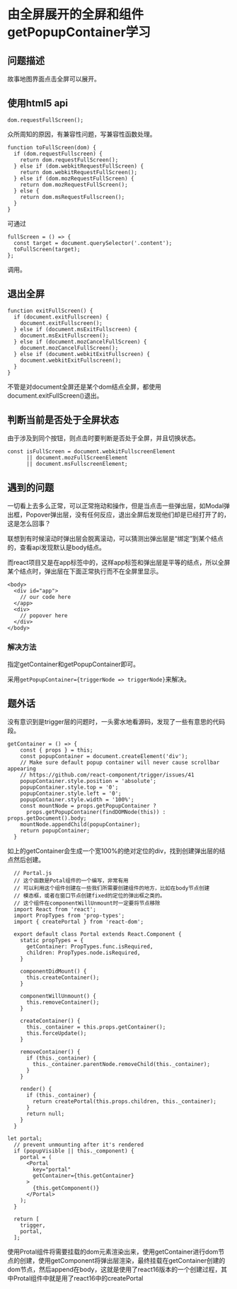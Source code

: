 # 由全屏展开的全屏和组件getPopupContainer学习

## 问题描述

故事地图界面点击全屏可以展开。

## 使用html5 api

```
dom.requestFullScreen();
```

众所周知的原因，有兼容性问题，写兼容性函数处理。

```
function toFullScreen(dom) {
  if (dom.requestFullscreen) {
    return dom.requestFullScreen();
  } else if (dom.webkitRequestFullScreen) {
    return dom.webkitRequestFullScreen();
  } else if (dom.mozRequestFullScreen) {
    return dom.mozRequestFullScreen();
  } else {
    return dom.msRequestFullscreen();
  }
}
```

可通过

```
fullScreen = () => {
  const target = document.querySelector('.content');
  toFullScreen(target);
};
```

调用。

## 退出全屏

```
function exitFullScreen() {
  if (document.exitFullscreen) {
    document.exitFullscreen();
  } else if (document.msExitFullscreen) {
    document.msExitFullscreen();
  } else if (document.mozCancelFullScreen) {
    document.mozCancelFullScreen();
  } else if (document.webkitExitFullscreen) {
    document.webkitExitFullscreen();
  }
}
```

不管是对document全屏还是某个dom结点全屏，都使用document.exitFullScreen()退出。

## 判断当前是否处于全屏状态

由于涉及到同个按钮，则点击时要判断是否处于全屏，并且切换状态。

```
const isFullScreen = document.webkitFullscreenElement
      || document.mozFullScreenElement
      || document.msFullscreenElement;
```

## 遇到的问题

一切看上去多么正常，可以正常拖动和操作，但是当点击一些弹出层，如Modal弹出框，Popover弹出层，没有任何反应，退出全屏后发现他们却是已经打开了的，这是怎么回事？

联想到有时候滚动时弹出层会脱离滚动，可以猜测出弹出层是“绑定”到某个结点的，查看api发现默认是body结点。

而react项目又是在app标签中的，这样app标签和弹出层是平等的结点，所以全屏某个结点时，弹出层在下面正常执行而不在全屏里显示。

```
<body>
  <div id="app">
    // our code here
  </app>
  <div>
    // popover here
  </div>
</body>
```

### 解决方法

指定getContainer和getPopupContainer即可。

采用`getPopupContainer={triggerNode => triggerNode}`来解决。

## 题外话

没有意识到是trigger层的问题时，一头雾水地看源码，发现了一些有意思的代码段。

```
getContainer = () => {
    const { props } = this;
    const popupContainer = document.createElement('div');
    // Make sure default popup container will never cause scrollbar appearing
    // https://github.com/react-component/trigger/issues/41
    popupContainer.style.position = 'absolute';
    popupContainer.style.top = '0';
    popupContainer.style.left = '0';
    popupContainer.style.width = '100%';
    const mountNode = props.getPopupContainer ?
      props.getPopupContainer(findDOMNode(this)) : props.getDocument().body;
    mountNode.appendChild(popupContainer);
    return popupContainer;
  }
```

如上的getContainer会生成一个宽100%的绝对定位的div，找到创建弹出层的结点然后创建。

```
  // Portal.js
  // 这个函数是Potal组件的一个编写，非常有用
  // 可以利用这个组件创建在一些我们所需要创建组件的地方，比如在body节点创建
  // 模态框，或者在窗口节点创建fixed的定位的弹出框之类的。
  // 这个组件在componentWillUnmount时一定要将节点移除
  import React from 'react';
  import PropTypes from 'prop-types';
  import { createPortal } from 'react-dom';

  export default class Portal extends React.Component {
    static propTypes = {
      getContainer: PropTypes.func.isRequired,
      children: PropTypes.node.isRequired,
    }

    componentDidMount() {
      this.createContainer();
    }

    componentWillUnmount() {
      this.removeContainer();
    }

    createContainer() {
      this._container = this.props.getContainer();
      this.forceUpdate();
    }

    removeContainer() {
      if (this._container) {
        this._container.parentNode.removeChild(this._container);
      }
    }

    render() {
      if (this._container) {
        return createPortal(this.props.children, this._container);
      }
      return null;
    }
  }
```

```
let portal;
  // prevent unmounting after it's rendered
  if (popupVisible || this._component) {
    portal = (
      <Portal
        key="portal"
        getContainer={this.getContainer}
      >
        {this.getComponent()}
      </Portal>
    );
  }

  return [
    trigger,
    portal,
  ];
```

使用Protal组件将需要挂载的dom元素渲染出来，使用getContainer进行dom节点的创建，使用getComponent将弹出层渲染，最终挂载在getContainer创建的dom节点，然后append在body，这就是使用了react16版本的一个创建过程，其中Protal组件中就是用了react16中的createPortal